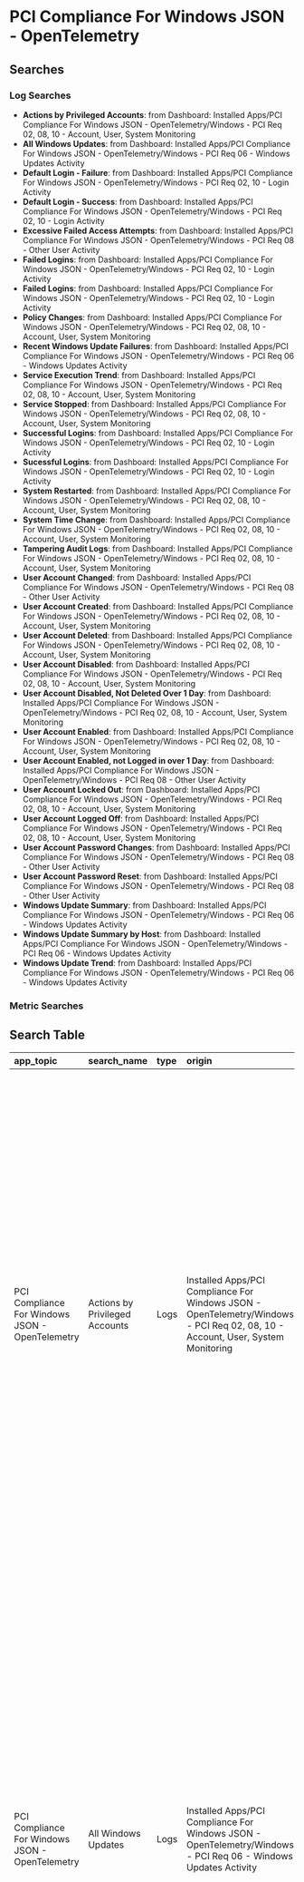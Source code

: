 # PCI Compliance For Windows JSON - OpenTelemetry

## Searches

### Log Searches

- **Actions by Privileged Accounts**: from Dashboard: Installed Apps/PCI Compliance For Windows JSON - OpenTelemetry/Windows - PCI Req 02, 08, 10 - Account, User, System Monitoring 
- **All Windows Updates**: from Dashboard: Installed Apps/PCI Compliance For Windows JSON - OpenTelemetry/Windows - PCI Req 06 - Windows Updates Activity 
- **Default Login - Failure**: from Dashboard: Installed Apps/PCI Compliance For Windows JSON - OpenTelemetry/Windows - PCI Req 02, 10 - Login Activity 
- **Default Login - Success**: from Dashboard: Installed Apps/PCI Compliance For Windows JSON - OpenTelemetry/Windows - PCI Req 02, 10 - Login Activity 
- **Excessive Failed Access Attempts**: from Dashboard: Installed Apps/PCI Compliance For Windows JSON - OpenTelemetry/Windows - PCI Req 08 - Other User Activity 
- **Failed Logins**: from Dashboard: Installed Apps/PCI Compliance For Windows JSON - OpenTelemetry/Windows - PCI Req 02, 10 - Login Activity 
- **Failed Logins**: from Dashboard: Installed Apps/PCI Compliance For Windows JSON - OpenTelemetry/Windows - PCI Req 02, 10 - Login Activity 
- **Policy Changes**: from Dashboard: Installed Apps/PCI Compliance For Windows JSON - OpenTelemetry/Windows - PCI Req 02, 08, 10 - Account, User, System Monitoring 
- **Recent Windows Update Failures**: from Dashboard: Installed Apps/PCI Compliance For Windows JSON - OpenTelemetry/Windows - PCI Req 06 - Windows Updates Activity 
- **Service Execution Trend**: from Dashboard: Installed Apps/PCI Compliance For Windows JSON - OpenTelemetry/Windows - PCI Req 02, 08, 10 - Account, User, System Monitoring 
- **Service Stopped**: from Dashboard: Installed Apps/PCI Compliance For Windows JSON - OpenTelemetry/Windows - PCI Req 02, 08, 10 - Account, User, System Monitoring 
- **Successful Logins**: from Dashboard: Installed Apps/PCI Compliance For Windows JSON - OpenTelemetry/Windows - PCI Req 02, 10 - Login Activity 
- **Sucessful Logins**: from Dashboard: Installed Apps/PCI Compliance For Windows JSON - OpenTelemetry/Windows - PCI Req 02, 10 - Login Activity 
- **System Restarted**: from Dashboard: Installed Apps/PCI Compliance For Windows JSON - OpenTelemetry/Windows - PCI Req 02, 08, 10 - Account, User, System Monitoring 
- **System Time Change**: from Dashboard: Installed Apps/PCI Compliance For Windows JSON - OpenTelemetry/Windows - PCI Req 02, 08, 10 - Account, User, System Monitoring 
- **Tampering Audit Logs**: from Dashboard: Installed Apps/PCI Compliance For Windows JSON - OpenTelemetry/Windows - PCI Req 02, 08, 10 - Account, User, System Monitoring 
- **User Account Changed**: from Dashboard: Installed Apps/PCI Compliance For Windows JSON - OpenTelemetry/Windows - PCI Req 08 - Other User Activity 
- **User Account Created**: from Dashboard: Installed Apps/PCI Compliance For Windows JSON - OpenTelemetry/Windows - PCI Req 02, 08, 10 - Account, User, System Monitoring 
- **User Account Deleted**: from Dashboard: Installed Apps/PCI Compliance For Windows JSON - OpenTelemetry/Windows - PCI Req 02, 08, 10 - Account, User, System Monitoring 
- **User Account Disabled**: from Dashboard: Installed Apps/PCI Compliance For Windows JSON - OpenTelemetry/Windows - PCI Req 02, 08, 10 - Account, User, System Monitoring 
- **User Account Disabled, Not Deleted Over 1 Day**: from Dashboard: Installed Apps/PCI Compliance For Windows JSON - OpenTelemetry/Windows - PCI Req 02, 08, 10 - Account, User, System Monitoring 
- **User Account Enabled**: from Dashboard: Installed Apps/PCI Compliance For Windows JSON - OpenTelemetry/Windows - PCI Req 02, 08, 10 - Account, User, System Monitoring 
- **User Account Enabled, not Logged in over 1 Day**: from Dashboard: Installed Apps/PCI Compliance For Windows JSON - OpenTelemetry/Windows - PCI Req 08 - Other User Activity 
- **User Account Locked Out**: from Dashboard: Installed Apps/PCI Compliance For Windows JSON - OpenTelemetry/Windows - PCI Req 02, 08, 10 - Account, User, System Monitoring 
- **User Account Logged Off**: from Dashboard: Installed Apps/PCI Compliance For Windows JSON - OpenTelemetry/Windows - PCI Req 02, 08, 10 - Account, User, System Monitoring 
- **User Account Password Changes**: from Dashboard: Installed Apps/PCI Compliance For Windows JSON - OpenTelemetry/Windows - PCI Req 08 - Other User Activity 
- **User Account Password Reset**: from Dashboard: Installed Apps/PCI Compliance For Windows JSON - OpenTelemetry/Windows - PCI Req 08 - Other User Activity 
- **Windows Update Summary**: from Dashboard: Installed Apps/PCI Compliance For Windows JSON - OpenTelemetry/Windows - PCI Req 06 - Windows Updates Activity 
- **Windows Update Summary by Host**: from Dashboard: Installed Apps/PCI Compliance For Windows JSON - OpenTelemetry/Windows - PCI Req 06 - Windows Updates Activity 
- **Windows Update Trend**: from Dashboard: Installed Apps/PCI Compliance For Windows JSON - OpenTelemetry/Windows - PCI Req 06 - Windows Updates Activity

### Metric Searches


## Search Table

|app\_topic|search\_name|type|origin|search|
|:--|:--|:--|:--|:--|
|PCI Compliance For Windows JSON - OpenTelemetry|Actions by Privileged Accounts|Logs|Installed Apps/PCI Compliance For Windows JSON - OpenTelemetry/Windows - PCI Req 02, 08, 10 - Account, User, System Monitoring|sumo.datasource=windows deployment.environment={{deployment.environment}} host.group={{host.group}} "\\"channel\\":\\"Security\\""<br />\| json "event\_id.id", "computer", "message", "event\_data" as event\_id, host, msg\_summary, event\_data nodrop<br />\| parse field=event\_data "\\"SubjectUserName\\":\\"\*\\"" as src\_user nodrop<br />\| parse field=event\_data "\\"SubjectDomainName\\":\\"\*\\"" as src\_domain nodrop<br />\| parse field=event\_data "\\"TargetUserName\\":\\"\*\\"" as dest\_user nodrop<br />\| parse field=event\_data "\\"TargetDomainName\\":\\"\*\\"" as dest\_domain nodrop<br />\| if(isBlank(src\_user), "Unknown", src\_user) as src\_user<br />\| if(isBlank(src\_domain), "Unknown", src\_domain) as src\_domain<br />\| if(isBlank(dest\_user), "Unknown", dest\_user) as dest\_user<br />\| if(isBlank(dest\_domain), "Unknown", dest\_domain) as dest\_domain<br />\| where (touppercase(src\_user) in ("ROOT", "ADMIN", "ADMINISTRATOR")) or (touppercase(dest\_user) in ("ROOT", "ADMIN", "ADMINISTRATOR"))<br />\| where event\_id matches "{{event\_id}}" and host matches "{{host.name}}" and \_collector matches "{{collector}}" and \_sourceHost matches "{{sourcehost}}" and src\_user matches "{{src\_user}}" and src\_domain matches "{{src\_domain}}" and dest\_user matches "{{dest\_user}}" and dest\_domain matches "{{dest\_domain}}"<br />\| src\_user as %"Source User" \| dest\_user as %"Target User" \| host as %"Target Host" <br />\| fields event\_id, msg\_summary, src\_host, %"Source User", %"Target Host", %"Target User"<br />\| count as event\_count by event\_id, %"Source User", %"Target Host", %"Target User" <br />\| sort by event\_count, event\_id asc|
|PCI Compliance For Windows JSON - OpenTelemetry|All Windows Updates|Logs|Installed Apps/PCI Compliance For Windows JSON - OpenTelemetry/Windows - PCI Req 06 - Windows Updates Activity|sumo.datasource=windows deployment.environment={{deployment.environment}} host.group={{host.group}} "\\"channel\\":\\"System\\"" (19 or 20)<br />\| json "event\_id.id", "computer", "message", "event\_data" as event\_id, host, msg\_summary, event\_data nodrop<br />\| parse field=event\_data "\\"SubjectUserName\\":\\"\*\\"" as src\_user nodrop<br />\| parse field=event\_data "\\"SubjectDomainName\\":\\"\*\\"" as src\_domain nodrop<br />\| parse field=event\_data "\\"TargetUserName\\":\\"\*\\"" as dest\_user nodrop<br />\| parse field=event\_data "\\"TargetDomainName\\":\\"\*\\"" as dest\_domain nodrop<br />\| parse field=msg\_summary "Installation Successful: Windows successfully installed the following update: \*" as Update nodrop<br />\| parse field=msg\_summary "Installation Failure: Windows failed to install the following update with error \*: \*" as error\_code, Update nodrop<br />\| if(isBlank(src\_user), "Unknown", src\_user) as src\_user<br />\| if(isBlank(src\_domain), "Unknown", src\_domain) as src\_domain<br />\| if(isBlank(dest\_user), "Unknown", dest\_user) as dest\_user<br />\| if(isBlank(dest\_domain), "Unknown", dest\_domain) as dest\_domain<br />\| where event\_id in ("19", "20") and host matches "{{host.name}}" and \_collector matches "{{collector}}" and \_sourceHost matches "{{sourcehost}}" and src\_user matches "{{src\_user}}" and src\_domain matches "{{src\_domain}}" and dest\_user matches "{{dest\_user}}" and dest\_domain matches "{{dest\_domain}}"<br />\| if(msg\_summary matches "Installation Failure\*", "Update/Failure", if (msg\_summary matches "Installation Successful\*", "Update/Success", "Update/Attempt")) as %"Installation Status"<br />\| fields -\_raw <br />\| host as %"Destination Host"<br />\| parse field=Update "(\*)" as kbnum nodrop <br />\| timeslice 1s<br />\| count by \_timeslice, %"Destination Host", update, %"Installation Status", error\_code, src\_user, src\_domain, event\_id, kbnum|
|PCI Compliance For Windows JSON - OpenTelemetry|Default Login - Failure|Logs|Installed Apps/PCI Compliance For Windows JSON - OpenTelemetry/Windows - PCI Req 02, 10 - Login Activity|sumo.datasource=windows deployment.environment={{deployment.environment}} host.group={{host.group}} "\\"channel\\":\\"Security\\"" (4771 or 4776 or 4768 or 4769 or 4625) "Audit Failure"<br />\| json "event\_id.id", "computer", "message", "event\_data", "channel", "keywords" as event\_id, host, msg\_summary,event\_data, channel, Keywords nodrop<br />\| parse field=event\_data "\\"SubjectUserName\\":\\"\*\\"" as src\_user nodrop<br />\| parse field=event\_data "\\"SubjectDomainName\\":\\"\*\\"" as src\_domain nodrop<br />\| parse field=event\_data "\\"TargetUserName\\":\\"\*\\"" as dest\_user nodrop<br />\| parse field=event\_data "\\"TargetDomainName\\":\\"\*\\"" as dest\_domain nodrop<br />\| parse field=event\_data "\\"IpAddress\\":\\"\*\\"" as src\_ip<br />\| parse field=event\_data "\\"IpPort\\":\\"\*\\"" as src\_port<br />\| parse field=event\_data "\\"LogonType\\":\\"\*\\"" as logon\_type<br />\| parse field=event\_data "\\"WorkstationName\\":\\"\*\\"" as src\_host<br />\| parse field=event\_data "\\"Status\\":\\"\*\\"" as status<br />\| parse field=event\_data "\\"SubStatus\\":\\"\*\\"" as sub\_status<br />\| status as result\_code<br />\| sub\_status as failure\_code<br />\| json "details.Failure Information.Failure Reason" as failure\_reason<br />\| where (event\_id in ("4625", "4771") or (event\_id = "4768" and result\_code != "0x0") or (event\_id = "4769" and failure\_code != "0x0") or (event\_id = "4776" and status != "0x0")) and (((touppercase(src\_user) in ("ROOT", "ADMIN", "ADMINISTRATOR", "DBSNMP", "SYS", "SYSMAN", "SYSTEM", "CISCO15", "SADMIN", "CISCO", "NETSCREEN")) or (touppercase(dest\_user) in ("ROOT", "ADMIN", "ADMINISTRATOR", "DBSNMP", "SYS", "SYSMAN", "SYSTEM", "CISCO15", "SADMIN", "CISCO", "NETSCREEN"))))<br />\| if(isBlank(src\_user), "Unknown", src\_user) as src\_user<br />\| if(isBlank(src\_domain), "Unknown", src\_domain) as src\_domain<br />\| if(isBlank(dest\_user), "Unknown", dest\_user) as dest\_user<br />\| if(isBlank(dest\_domain), "Unknown", dest\_domain) as dest\_domain<br />\| where \_collector matches "{{collector}}" and \_sourceHost matches "{{sourcehost}}" and host matches "{{host.name}}" and src\_user matches "{{src\_user}}" and src\_domain matches "{{src\_domain}}" and dest\_user matches "{{dest\_user}}" and dest\_domain matches "{{dest\_domain}}"<br />\| timeslice 1s<br />\| count as event\_count by \_timeslice, host, dest\_user, dest\_domain, src\_host, src\_ip, src\_user, src\_domain, src\_port, logon\_type, msg\_summary, event\_id, result\_code, failure\_code, failure\_reason<br />\| sort by \_timeslice|
|PCI Compliance For Windows JSON - OpenTelemetry|Default Login - Success|Logs|Installed Apps/PCI Compliance For Windows JSON - OpenTelemetry/Windows - PCI Req 02, 10 - Login Activity|sumo.datasource=windows deployment.environment={{deployment.environment}} host.group={{host.group}}<br />"\\"channel\\":\\"Security\\"" 4624 <br />\| json "event\_id.id", "computer", "message", "keywords", "event\_data", "channel", "level" as event\_id, host, msg\_summary, Keywords, event\_data, channel, level nodrop<br />\| json "event\_id.id", "computer", "message", "event\_data", "channel", "keywords" as event\_id, host, msg\_summary,event\_data, channel, Keywords nodrop<br />\| parse field=event\_data "\\"SubjectUserName\\":\\"\*\\"" as src\_user nodrop<br />\| parse field=event\_data "\\"SubjectDomainName\\":\\"\*\\"" as src\_domain nodrop<br />\| parse field=event\_data "\\"TargetUserName\\":\\"\*\\"" as dest\_user nodrop<br />\| parse field=event\_data "\\"TargetDomainName\\":\\"\*\\"" as dest\_domain nodrop<br />\| parse field=event\_data "\\"IpAddress\\":\\"\*\\"" as src\_ip<br />\| parse field=event\_data "\\"IpPort\\":\\"\*\\"" as src\_port<br />\| parse field=event\_data "\\"LogonType\\":\\"\*\\"" as logon\_type<br />\| parse field=event\_data "\\"WorkstationName\\":\\"\*\\"" as src\_host<br />\| if(isBlank(src\_user), "Unknown", src\_user) as src\_user<br />\| if(isBlank(src\_domain), "Unknown", src\_domain) as src\_domain<br />\| if(isBlank(dest\_user), "Unknown", dest\_user) as dest\_user<br />\| if(isBlank(dest\_domain), "Unknown", dest\_domain) as dest\_domain<br />\| where event\_id = "4624" and ((touppercase(src\_user) in ("ROOT", "ADMIN", "ADMINISTRATOR", "DBSNMP", "SYS", "SYSMAN", "SYSTEM", "CISCO15", "SADMIN", "CISCO", "NETSCREEN")) or (touppercase(dest\_user) in ("ROOT", "ADMIN", "ADMINISTRATOR", "DBSNMP", "SYS", "SYSMAN", "SYSTEM", "CISCO15", "SADMIN", "CISCO", "NETSCREEN")))<br />\| where \_collector matches "{{collector}}" and \_sourceHost matches "{{sourcehost}}" and host matches "{{host.name}}" and src\_user matches "{{src\_user}}" and src\_domain matches "{{src\_domain}}" and dest\_user matches "{{dest\_user}}" and dest\_domain matches "{{dest\_domain}}" <br />\| fields host, dest\_user, dest\_domain, src\_host, src\_ip, src\_user, src\_domain, src\_port, logon\_type, event\_id, msg\_summary<br />\| fields -\_raw<br />\| timeslice 1s<br />\| count as event\_count by \_timeslice, host, dest\_user, dest\_domain, src\_host, src\_ip, src\_user, src\_domain, src\_port, logon\_type, msg\_summary, event\_id<br />\| sort by \_timeslice|
|PCI Compliance For Windows JSON - OpenTelemetry|Excessive Failed Access Attempts|Logs|Installed Apps/PCI Compliance For Windows JSON - OpenTelemetry/Windows - PCI Req 08 - Other User Activity|sumo.datasource=windows deployment.environment={{deployment.environment}} host.group={{host.group}} "\\"channel\\":\\"Security\\"" (4771 or 4776 or 4768 or 4769 or 4625) "Audit Failure"<br />\| json "event\_id.id", "computer", "message", "event\_data", "channel", "keywords" as event\_id, host, msg\_summary,event\_data, channel, Keywords nodrop<br />\| parse field=event\_data "\\"SubjectUserName\\":\\"\*\\"" as src\_user nodrop<br />\| parse field=event\_data "\\"SubjectDomainName\\":\\"\*\\"" as src\_domain nodrop<br />\| parse field=event\_data "\\"TargetUserName\\":\\"\*\\"" as dest\_user nodrop<br />\| parse field=event\_data "\\"TargetDomainName\\":\\"\*\\"" as dest\_domain nodrop<br />\| parse field=event\_data "\\"LogonType\\":\\"\*\\"" as logon\_type nodrop<br />\| parse field=event\_data "\\"IpAddress\\":\\"\*\\"" as src\_ip<br />\| parse field=event\_data "\\"IpPort\\":\\"\*\\"" as src\_port<br />\| parse field=event\_data "\\"WorkstationName\\":\\"\*\\"" as src\_host<br />\| parse field=event\_data "\\"Status\\":\\"\*\\"" as status<br />\| parse field=event\_data "\\"SubStatus\\":\\"\*\\"" as sub\_status<br />\| json "details.Failure Information.Failure Reason" as failure\_reason<br />\| status as result\_code<br />\| sub\_status as failure\_code<br />\| where (event\_id in ("4625", "4771") or (event\_id = "4768" and result\_code != "0x0") or (event\_id = "4769" and failure\_code != "0x0") or (event\_id = "4776" and result\_code != "0x0"))<br />\| if(isBlank(src\_user), "Unknown", src\_user) as src\_user<br />\| if(isBlank(src\_domain), "Unknown", src\_domain) as src\_domain<br />\| if(isBlank(dest\_user), "Unknown", dest\_user) as dest\_user<br />\| if(isBlank(dest\_domain), "Unknown", dest\_domain) as dest\_domain<br />\| where host matches "{{host.name}}" and \_collector matches "{{collector}}" and \_sourceHost matches "{{sourcehost}}" and src\_user matches "{{src\_user}}" and src\_domain matches "{{src\_domain}}" and dest\_user matches "{{dest\_user}}" and dest\_domain matches "{{dest\_domain}}" <br />\| timeslice 5m<br />\| count as attempts by \_timeslice, src\_host, src\_user, src\_domain, dest\_user, dest\_domain<br />\| format("Excessive (%d) login failures observed", attempts) as message<br />\| "{{excessive\_failed\_attempts}}" as threshold<br />\| where attempts \> threshold<br />\| sort by \_timeslice, attempts<br />\| fields -threshold, attempts|
|PCI Compliance For Windows JSON - OpenTelemetry|Failed Logins|Logs|Installed Apps/PCI Compliance For Windows JSON - OpenTelemetry/Windows - PCI Req 02, 10 - Login Activity|sumo.datasource=windows deployment.environment={{deployment.environment}} host.group={{host.group}} "\\"channel\\":\\"Security\\"" (4771 or 4776 or 4768 or 4769 or 4625) "Audit Failure"<br />\| json "event\_id.id", "computer", "message", "event\_data", "channel", "keywords" as event\_id, host, msg\_summary,event\_data, channel, Keywords nodrop<br />\| parse field=event\_data "\\"SubjectUserName\\":\\"\*\\"" as src\_user nodrop<br />\| parse field=event\_data "\\"SubjectDomainName\\":\\"\*\\"" as src\_domain nodrop<br />\| parse field=event\_data "\\"TargetUserName\\":\\"\*\\"" as dest\_user nodrop<br />\| parse field=event\_data "\\"TargetDomainName\\":\\"\*\\"" as dest\_domain nodrop<br />\| parse field=event\_data "\\"IpAddress\\":\\"\*\\"" as src\_ip<br />\| parse field=event\_data "\\"IpPort\\":\\"\*\\"" as src\_port<br />\| parse field=event\_data "\\"LogonType\\":\\"\*\\"" as logon\_type<br />\| parse field=event\_data "\\"WorkstationName\\":\\"\*\\"" as src\_host<br />\| parse field=event\_data "\\"Status\\":\\"\*\\"" as status<br />\| parse field=event\_data "\\"SubStatus\\":\\"\*\\"" as sub\_status<br />\| status as result\_code<br />\| sub\_status as failure\_code<br />\| json "details.Failure Information.Failure Reason" as failure\_reason<br />\| where (event\_id in ("4625", "4771") or (event\_id = "4768" and result\_code != "0x0") or (event\_id = "4769" and failure\_code != "0x0") or (event\_id = "4776" and result\_code != "0x0"))<br />\| if(isBlank(src\_user), "Unknown", src\_user) as src\_user<br />\| if(isBlank(src\_domain), "Unknown", src\_domain) as src\_domain<br />\| if(isBlank(dest\_user), "Unknown", dest\_user) as dest\_user<br />\| if(isBlank(dest\_domain), "Unknown", dest\_domain) as dest\_domain<br />\| where \_collector matches "{{collector}}" and \_sourceHost matches "{{sourcehost}}" and host matches "{{host.name}}" and src\_user matches "{{src\_user}}" and src\_domain matches "{{src\_domain}}" and dest\_user matches "{{dest\_user}}" and dest\_domain matches "{{dest\_domain}}" <br />\| fields host, dest\_user, dest\_domain, src\_host, src\_ip, src\_port, src\_user, src\_domain, logon\_type, result\_code, failure\_code, failure\_reason, event\_id, msg\_summary<br />\| timeslice 1s<br />\| count as event\_count by \_timeslice, host, dest\_user, dest\_domain, src\_host, src\_ip, src\_user, src\_domain, src\_port, logon\_type, msg\_summary, event\_id, result\_code, failure\_code, failure\_reason<br />\| sort by \_timeslice|
|PCI Compliance For Windows JSON - OpenTelemetry|Failed Logins|Logs|Installed Apps/PCI Compliance For Windows JSON - OpenTelemetry/Windows - PCI Req 02, 10 - Login Activity|sumo.datasource=windows deployment.environment={{deployment.environment}} host.group={{host.group}} "\\"channel\\":\\"Security\\"" (4771 or 4776 or 4768 or 4769 or 4625) "Audit Failure"<br />\| json "event\_id.id", "computer", "message", "event\_data", "channel", "keywords" as event\_id, host, msg\_summary,event\_data, channel, Keywords nodrop<br />\| parse field=event\_data "\\"SubjectUserName\\":\\"\*\\"" as src\_user nodrop<br />\| parse field=event\_data "\\"SubjectDomainName\\":\\"\*\\"" as src\_domain nodrop<br />\| parse field=event\_data "\\"TargetUserName\\":\\"\*\\"" as dest\_user nodrop<br />\| parse field=event\_data "\\"TargetDomainName\\":\\"\*\\"" as dest\_domain nodrop<br />\| parse field=event\_data "\\"IpAddress\\":\\"\*\\"" as src\_ip<br />\| parse field=event\_data "\\"IpPort\\":\\"\*\\"" as src\_port<br />\| parse field=event\_data "\\"LogonType\\":\\"\*\\"" as logon\_type<br />\| parse field=event\_data "\\"WorkstationName\\":\\"\*\\"" as src\_host<br />\| parse field=event\_data "\\"Status\\":\\"\*\\"" as status<br />\| parse field=event\_data "\\"SubStatus\\":\\"\*\\"" as sub\_status<br />\| status as result\_code<br />\| sub\_status as failure\_code<br />\| json "details.Failure Information.Failure Reason" as failure\_reason<br />\| where (event\_id in ("4625", "4771") or (event\_id = "4768" and result\_code != "0x0") or (event\_id = "4769" and failure\_code != "0x0") or (event\_id = "4776" and result\_code != "0x0"))<br />\| if(isNull(src\_user), "Unknown", src\_user) as src\_user<br />\| if(isNull(src\_domain), "Unknown", src\_domain) as src\_domain<br />\| if(isNull(dest\_user), "Unknown", dest\_user) as dest\_user<br />\| if(isNull(dest\_domain), "Unknown", dest\_domain) as dest\_domain<br />\| where \_collector matches "{{collector}}" and \_sourceHost matches "{{sourcehost}}" and host matches "{{host.name}}" and src\_user matches "{{src\_user}}" and src\_domain matches "{{src\_domain}}" and dest\_user matches "{{dest\_user}}" and dest\_domain matches "{{dest\_domain}}" <br />\| fields host, dest\_user, dest\_domain, src\_host, src\_ip, src\_port, src\_user, src\_domain, logon\_type, result\_code, failure\_code, failure\_reason, event\_id, msg\_summary<br />\| count as event\_count|
|PCI Compliance For Windows JSON - OpenTelemetry|Policy Changes|Logs|Installed Apps/PCI Compliance For Windows JSON - OpenTelemetry/Windows - PCI Req 02, 08, 10 - Account, User, System Monitoring|sumo.datasource=windows deployment.environment={{deployment.environment}} host.group={{host.group}} ("\\"channel\\":\\"System\\"" or "\\"channel\\":\\"Security\\"") ("Audit Policy Change" or "System audit policy was changed" or \*policy\*change\*)<br />\| json "event\_id.id", "computer", "message", "event\_data", "keywords" as event\_id, host, msg\_summary, event\_data, msg\_type nodrop<br />\| parse field=event\_data "\\"SubjectUserName\\":\\"\*\\"" as src\_user nodrop<br />\| parse field=event\_data "\\"SubjectDomainName\\":\\"\*\\"" as src\_domain nodrop<br />\| parse field=event\_data "\\"TargetUserName\\":\\"\*\\"" as dest\_user nodrop<br />\| parse field=event\_data "\\"TargetDomainName\\":\\"\*\\"" as dest\_domain nodrop<br />\| if(isBlank(src\_user), "Unknown", src\_user) as src\_user<br />\| if(isBlank(src\_domain), "Unknown", src\_domain) as src\_domain<br />\| if(isBlank(dest\_user), "Unknown", dest\_user) as dest\_user<br />\| if(isBlank(dest\_domain), "Unknown", dest\_domain) as dest\_domain<br />\| where host matches "{{host.name}}" and \_collector matches "{{collector}}" and \_sourceHost matches "{{sourcehost}}" and src\_user matches "{{src\_user}}" and src\_domain matches "{{src\_domain}}" and dest\_user matches "{{dest\_user}}" and dest\_domain matches "{{dest\_domain}}"<br />\| where event\_id matches "{{event\_id}}" and event\_id in ("4902", "4904", "4905", "4906", "4907", "4912", "4715", "4717", "4719" ) or msg\_summary="System audit policy was changed" or msg\_summary matches "\*policy\*change\*" or msg\_summary matches "\*Policy\*Change\*"<br />\| if (msg\_type matches "\*Success","Change/Configuration/Policy/Success", if (msg\_type matches "\*Fail\*", "Change/Configuration/Policy/Failure", "Change/Configuration/Policy/Attempt")) as classification<br />\| fields host, src\_user, src\_domain, classification, event\_id, msg\_summary, msg\_type<br />\| timeslice 1s<br />\| count as event\_count by \_timeslice, host, src\_user, src\_domain, classification, event\_id, msg\_summary, msg\_type<br />\| sort by \_timeslice|
|PCI Compliance For Windows JSON - OpenTelemetry|Recent Windows Update Failures|Logs|Installed Apps/PCI Compliance For Windows JSON - OpenTelemetry/Windows - PCI Req 06 - Windows Updates Activity|sumo.datasource=windows deployment.environment={{deployment.environment}} host.group={{host.group}} "\\"channel\\":\\"System\\"" (19 or 20)<br />\| json "event\_id.id", "computer", "message", "event\_data" as event\_id, host, msg\_summary, event\_data nodrop<br />\| parse field=event\_data "\\"SubjectUserName\\":\\"\*\\"" as src\_user nodrop<br />\| parse field=event\_data "\\"SubjectDomainName\\":\\"\*\\"" as src\_domain nodrop<br />\| parse field=event\_data "\\"TargetUserName\\":\\"\*\\"" as dest\_user nodrop<br />\| parse field=event\_data "\\"TargetDomainName\\":\\"\*\\"" as dest\_domain nodrop<br />\| parse field=msg\_summary "Installation Successful: Windows successfully installed the following update: \*" as Update nodrop<br />\| parse field=msg\_summary "Installation Failure: Windows failed to install the following update with error \*: \*" as error\_code, Update nodrop<br />\| if(isBlank(src\_user), "Unknown", src\_user) as src\_user<br />\| if(isBlank(src\_domain), "Unknown", src\_domain) as src\_domain<br />\| if(isBlank(dest\_user), "Unknown", dest\_user) as dest\_user<br />\| if(isBlank(dest\_domain), "Unknown", dest\_domain) as dest\_domain<br />\| where event\_id in ("19", "20") and host matches "{{host.name}}" and \_collector matches "{{collector}}" and \_sourceHost matches "{{sourcehost}}" and src\_user matches "{{src\_user}}" and src\_domain matches "{{src\_domain}}" and dest\_user matches "{{dest\_user}}" and dest\_domain matches "{{dest\_domain}}"<br />\| if(msg\_summary matches "Installation Failure\*", "Update/Failure", if (msg\_summary matches "Installation Successful\*", "Update/Success", "Update/Attempt")) as %"Installation Status"<br />\| fields -\_raw<br />\| host as %"Destination Host"<br />\| timeslice 1s<br />\| withtime %"Installation Status" <br />\| most\_recent(%"Installation Status\_withtime") as %"LastStatus" by %"Destination Host", update, \_timeslice<br />\| parse field=Update "(\*)" as kbnum nodrop<br />\| where %"LastStatus"="Update/Failure"|
|PCI Compliance For Windows JSON - OpenTelemetry|Service Execution Trend|Logs|Installed Apps/PCI Compliance For Windows JSON - OpenTelemetry/Windows - PCI Req 02, 08, 10 - Account, User, System Monitoring|sumo.datasource=windows deployment.environment={{deployment.environment}} host.group={{host.group}} "\\"channel\\":\\"System\\"" 7036<br />\| json "event\_id.id", "computer", "message", "event\_data" as event\_id, host, msg\_summary,event\_data nodrop<br />\| parse field=event\_data "\\"SubjectUserName\\":\\"\*\\"" as src\_user nodrop<br />\| parse field=event\_data "\\"SubjectDomainName\\":\\"\*\\"" as src\_domain nodrop<br />\| parse regex field=msg\_summary "The (?\<service\>\\w.+?) service entered the (?\<state\>\\w+) state" nodrop<br />\| if(isNull(src\_user), "Unknown", src\_user) as src\_user<br />\| if(isNull(src\_domain), "Unknown", src\_domain) as src\_domain<br />\| where event\_id = "7036" and host matches "{{host.name}}" and \_collector matches "{{collector}}" and \_sourceHost matches "{{sourcehost}}" and src\_user matches "{{src\_user}}" and src\_domain matches "{{src\_domain}}" <br />\| fields event\_id, host, msg\_summary, service, state<br />\| timeslice 1h <br />\| count by \_timeslice, service<br />\| transpose row \_timeslice column service|
|PCI Compliance For Windows JSON - OpenTelemetry|Service Stopped|Logs|Installed Apps/PCI Compliance For Windows JSON - OpenTelemetry/Windows - PCI Req 02, 08, 10 - Account, User, System Monitoring|sumo.datasource=windows deployment.environment={{deployment.environment}} host.group={{host.group}} "\\"channel\\":\\"System\\"" 7036 "stopped state"<br />\| json "event\_id.id", "computer", "message", "event\_data" as event\_id, host, msg\_summary, event\_data nodrop<br />\| parse field=event\_data "\\"SubjectUserName\\":\\"\*\\"" as src\_user nodrop<br />\| parse field=event\_data "\\"SubjectDomainName\\":\\"\*\\"" as src\_domain nodrop<br />\| parse regex field=msg\_summary "The (?\<service\>\\w.+?) service entered the (?\<state\>\\w+) state" nodrop<br />\| if(isNull(src\_user), "Unknown", src\_user) as src\_user<br />\| if(isNull(src\_domain), "Unknown", src\_domain) as src\_domain<br />\| where event\_id = "7036" and host matches "{{host.name}}" and \_collector matches "{{collector}}" and \_sourceHost matches "{{sourcehost}}" and src\_user matches "{{src\_user}}" and src\_domain matches "{{src\_domain}}"<br />\| count as event\_count, first(\_messagetime) as latest, last(\_messagetime) as earliest by service, host, state \| latest as \_timeslice<br />\| fields \_timeslice, host, service, state, latest, earliest, event\_count<br />\| where state = "stopped"<br />\| formatDate(fromMillis(latest),"yyyy/MM/dd HH:mm:ss Z") as %"Latest Time" <br />\| formatDate(fromMillis(earliest),"yyyy/MM/dd HH:mm:ss Z") as %"Earliest Time" <br />\| fields -latest, earliest<br />\| sort by \_timeslice|
|PCI Compliance For Windows JSON - OpenTelemetry|Successful Logins|Logs|Installed Apps/PCI Compliance For Windows JSON - OpenTelemetry/Windows - PCI Req 02, 10 - Login Activity|sumo.datasource=windows deployment.environment={{deployment.environment}} host.group={{host.group}} "\\"channel\\":\\"Security\\"" 4624 <br />\| json "event\_id.id", "computer", "message", "keywords", "event\_data", "channel", "level" as event\_id, host, msg\_summary, Keywords, event\_data, channel, level nodrop<br />\| parse field=event\_data "\\"SubjectUserName\\":\\"\*\\"" as src\_user nodrop<br />\| parse field=event\_data "\\"SubjectDomainName\\":\\"\*\\"" as src\_domain nodrop<br />\| parse field=event\_data "\\"TargetUserName\\":\\"\*\\"" as dest\_user nodrop<br />\| parse field=event\_data "\\"TargetDomainName\\":\\"\*\\"" as dest\_domain nodrop<br />\| parse field=event\_data "\\"IpAddress\\":\\"\*\\"" as src\_ip<br />\| parse field=event\_data "\\"IpPort\\":\\"\*\\"" as src\_port<br />\| parse field=event\_data "\\"WorkstationName\\":\\"\*\\"" as src\_host<br />\| parse field=event\_data "\\"LogonType\\":\\"\*\\"" as logon\_type<br />\| if(isBlank(src\_user), "Unknown", src\_user) as src\_user<br />\| if(isBlank(src\_domain), "Unknown", src\_domain) as src\_domain<br />\| if(isBlank(dest\_user), "Unknown", dest\_user) as dest\_user<br />\| if(isBlank(dest\_domain), "Unknown", dest\_domain) as dest\_domain<br />\| where event\_id = "4624" and \_collector matches "{{collector}}" and \_sourceHost matches "{{sourcehost}}" and host matches "{{host.name}}" and src\_user matches "{{src\_user}}" and src\_domain matches "{{src\_domain}}" and dest\_user matches "{{dest\_user}}" and dest\_domain matches "{{dest\_domain}}" <br />\| fields host, dest\_user, dest\_domain, src\_host, src\_ip, src\_user, src\_domain, src\_port, logon\_type, event\_id, msg\_summary<br />\| fields -\_raw<br />\| timeslice 1s<br />\| count as event\_count by \_timeslice, host, dest\_user, dest\_domain, src\_host, src\_ip, src\_user, src\_domain, src\_port, logon\_type, msg\_summary, event\_id<br />\| sort by \_timeslice|
|PCI Compliance For Windows JSON - OpenTelemetry|Sucessful Logins|Logs|Installed Apps/PCI Compliance For Windows JSON - OpenTelemetry/Windows - PCI Req 02, 10 - Login Activity|sumo.datasource=windows deployment.environment={{deployment.environment}} host.group={{host.group}} "\\"channel\\":\\"Security\\"" 4624 <br />\| json "event\_id.id", "computer", "message", "keywords", "event\_data", "channel", "level" as event\_id, host, msg\_summary, Keywords, event\_data, channel, level nodrop<br />\| parse field=event\_data "\\"SubjectUserName\\":\\"\*\\"" as src\_user nodrop<br />\| parse field=event\_data "\\"SubjectDomainName\\":\\"\*\\"" as src\_domain nodrop<br />\| parse field=event\_data "\\"TargetUserName\\":\\"\*\\"" as dest\_user nodrop<br />\| parse field=event\_data "\\"TargetDomainName\\":\\"\*\\"" as dest\_domain nodrop<br />\| parse field=event\_data "\\"IpAddress\\":\\"\*\\"" as src\_ip<br />\| parse field=event\_data "\\"IpPort\\":\\"\*\\"" as src\_port<br />\| if(isNull(src\_user), "Unknown", src\_user) as src\_user<br />\| if(isNull(src\_domain), "Unknown", src\_domain) as src\_domain<br />\| if(isNull(dest\_user), "Unknown", dest\_user) as dest\_user<br />\| if(isNull(dest\_domain), "Unknown", dest\_domain) as dest\_domain<br />\| where event\_id = "4624" and \_collector matches "{{collector}}" and \_sourceHost matches "{{sourcehost}}" and host matches "{{host.name}}" and src\_user matches "{{src\_user}}" and src\_domain matches "{{src\_domain}}" and dest\_user matches "{{dest\_user}}" and dest\_domain matches "{{dest\_domain}}" <br />\| fields host, dest\_user, dest\_domain, src\_host, src\_ip, src\_user, src\_domain, src\_port, logon\_type, event\_id, msg\_summary<br />\| count as event\_count|
|PCI Compliance For Windows JSON - OpenTelemetry|System Restarted|Logs|Installed Apps/PCI Compliance For Windows JSON - OpenTelemetry/Windows - PCI Req 02, 08, 10 - Account, User, System Monitoring|sumo.datasource=windows deployment.environment={{deployment.environment}} host.group={{host.group}} "\\"channel\\":\\"Security\\"" 4608<br />\| json "event\_id.id", "computer", "message" as event\_id, host, msg\_summary nodrop<br />\| where event\_id = "4608" and host matches "{{host.name}}" and \_collector matches "{{collector}}" and \_sourceHost matches "{{sourcehost}}"<br />\| fields host, msg\_summary, event\_id<br />\| timeslice 15m<br />\| count as event\_count by \_timeslice, host, msg\_summary, event\_id<br />\| sort by \_timeslice|
|PCI Compliance For Windows JSON - OpenTelemetry|System Time Change|Logs|Installed Apps/PCI Compliance For Windows JSON - OpenTelemetry/Windows - PCI Req 02, 08, 10 - Account, User, System Monitoring|sumo.datasource=windows deployment.environment={{deployment.environment}} host.group={{host.group}} (("\\"channel\\":\\"System\\"" or "\\"channel\\":\\"Security\\"") (35 or 37 or 4616))<br />\| json "event\_id.id", "computer", "message", "event\_data" as event\_id, host, msg\_summary, event\_data nodrop<br />\| parse field=event\_data "\\"SubjectUserName\\":\\"\*\\"" as src\_user nodrop<br />\| parse field=event\_data "\\"SubjectDomainName\\":\\"\*\\"" as src\_domain nodrop<br />\| if(isBlank(src\_user), "Unknown", src\_user) as src\_user<br />\| if(isBlank(src\_domain), "Unknown", src\_domain) as src\_domain<br />\| where event\_id matches "{{event\_id}}" and event\_id in ("4616", "35", "37") and host matches "{{host.name}}" and \_collector matches "{{collector}}" and \_sourceHost matches "{{sourcehost}}" and src\_user matches "{{src\_user}}" and src\_domain matches "{{src\_domain}}"<br />\| if (msg\_summary="The system time was changed" and src\_user \<\> "LOCAL SERVICE" and src\_domain \<\> "NT AUTHORITY", "Critical", "Low") as severity<br />\| fields host, src\_user, src\_domain, severity, event\_id, msg\_summary<br />\| fields -\_raw<br />\| timeslice 1s<br />\| count as event\_count by \_timeslice, host, src\_user, src\_domain, severity, event\_id, msg\_summary<br />\| sort by severity asc, \_timeslice|
|PCI Compliance For Windows JSON - OpenTelemetry|Tampering Audit Logs|Logs|Installed Apps/PCI Compliance For Windows JSON - OpenTelemetry/Windows - PCI Req 02, 08, 10 - Account, User, System Monitoring|sumo.datasource=windows deployment.environment={{deployment.environment}} host.group={{host.group}} ("\\"channel\\":\\"System\\"" or "\\"channel\\":\\"Security\\"") (1102 or 517 or 104)<br />\| json "event\_id.id", "computer", "message" as event\_id, host, msg\_summary nodrop<br />\| json "details.Subject.Logon ID", "details.Subject.Domain Name" as src\_user, src\_domain nodrop<br />\| if(isBlank(src\_user), "Unknown", src\_user) as src\_user<br />\| if(isBlank(src\_domain), "Unknown", src\_domain) as src\_domain<br />\| where event\_id in ("1102", "517", "104") and host matches "{{host.name}}" and \_collector matches "{{collector}}" and \_sourceHost matches "{{sourcehost}}" and src\_user matches "{{src\_user}}" and src\_domain matches "{{src\_domain}}"<br />\| fields host, src\_user, src\_domain, event\_id, msg\_summary<br />\| fields -\_raw<br />\| timeslice 1s<br />\| count as event\_count by \_timeslice, host, src\_user, src\_domain, event\_id, msg\_summary<br />\| sort by \_timeslice|
|PCI Compliance For Windows JSON - OpenTelemetry|User Account Changed|Logs|Installed Apps/PCI Compliance For Windows JSON - OpenTelemetry/Windows - PCI Req 08 - Other User Activity|sumo.datasource=windows deployment.environment={{deployment.environment}} host.group={{host.group}} "\\"channel\\":\\"Security\\"" 4738<br />\| json "event\_id.id", "computer", "message", "event\_data" as event\_id, host, msg\_summary,event\_data nodrop<br />\| parse field=event\_data "\\"SubjectUserName\\":\\"\*\\"" as src\_user nodrop<br />\| parse field=event\_data "\\"SubjectDomainName\\":\\"\*\\"" as src\_domain nodrop<br />\| parse field=event\_data "\\"TargetUserName\\":\\"\*\\"" as dest\_user nodrop<br />\| parse field=event\_data "\\"TargetDomainName\\":\\"\*\\"" as dest\_domain nodrop<br />\| if(isBlank(src\_user), "Unknown", src\_user) as src\_user<br />\| if(isBlank(src\_domain), "Unknown", src\_domain) as src\_domain<br />\| if(isBlank(dest\_user), "Unknown", dest\_user) as dest\_user<br />\| if(isBlank(dest\_domain), "Unknown", dest\_domain) as dest\_domain<br />\| where event\_id = "4738" and host matches "{{host.name}}" and \_collector matches "{{collector}}" and \_sourceHost matches "{{sourcehost}}" and src\_user matches "{{src\_user}}" and src\_domain matches "{{src\_domain}}" and dest\_user matches "{{dest\_user}}" and dest\_domain matches "{{dest\_domain}}"<br />\| timeslice 1s<br />\| count as event\_count by \_timeslice, host, src\_user, src\_domain, dest\_user, dest\_domain, msg\_summary, event\_id<br />\| sort by \_timeslice|
|PCI Compliance For Windows JSON - OpenTelemetry|User Account Created|Logs|Installed Apps/PCI Compliance For Windows JSON - OpenTelemetry/Windows - PCI Req 02, 08, 10 - Account, User, System Monitoring|sumo.datasource=windows deployment.environment={{deployment.environment}} host.group={{host.group}} "\\"channel\\":\\"Security\\"" 4720<br />\| json "event\_id.id", "computer", "message", "event\_data" as event\_id, host, msg\_summary, event\_data nodrop<br />\| parse field=event\_data "\\"SubjectUserName\\":\\"\*\\"" as src\_user nodrop<br />\| parse field=event\_data "\\"SubjectDomainName\\":\\"\*\\"" as src\_domain nodrop<br />\| parse field=event\_data "\\"TargetUserName\\":\\"\*\\"" as dest\_user nodrop<br />\| parse field=event\_data "\\"TargetDomainName\\":\\"\*\\"" as dest\_domain nodrop<br />\| if(isBlank(src\_user), "Unknown", src\_user) as src\_user<br />\| if(isBlank(src\_domain), "Unknown", src\_domain) as src\_domain<br />\| if(isBlank(dest\_user), "Unknown", dest\_user) as dest\_user<br />\| if(isBlank(dest\_domain), "Unknown", dest\_domain) as dest\_domain<br />\| where event\_id = "4720" and host matches "{{host.name}}" and \_collector matches "{{collector}}" and \_sourceHost matches "{{sourcehost}}" and src\_user matches "{{src\_user}}" and src\_domain matches "{{src\_domain}}" and dest\_user matches "{{dest\_user}}" and dest\_domain matches "{{dest\_domain}}"<br />\| fields host, dest\_user, dest\_domain, src\_user, src\_domain, event\_id, msg\_summary<br />\| timeslice 1s<br />\| count as event\_count by \_timeslice, host, dest\_user, dest\_domain, src\_user, src\_domain, event\_id, msg\_summary<br />\| sort by \_timeslice|
|PCI Compliance For Windows JSON - OpenTelemetry|User Account Deleted|Logs|Installed Apps/PCI Compliance For Windows JSON - OpenTelemetry/Windows - PCI Req 02, 08, 10 - Account, User, System Monitoring|sumo.datasource=windows deployment.environment={{deployment.environment}} host.group={{host.group}} "\\"channel\\":\\"Security\\"" 4726<br />\| json "event\_id.id", "computer", "message", "event\_data" as event\_id, host, msg\_summary, event\_data nodrop<br />\| parse field=event\_data "\\"SubjectUserName\\":\\"\*\\"" as src\_user nodrop<br />\| parse field=event\_data "\\"SubjectDomainName\\":\\"\*\\"" as src\_domain nodrop<br />\| parse field=event\_data "\\"TargetUserName\\":\\"\*\\"" as dest\_user nodrop<br />\| parse field=event\_data "\\"TargetDomainName\\":\\"\*\\"" as dest\_domain nodrop<br />\| if(isBlank(src\_user), "Unknown", src\_user) as src\_user<br />\| if(isBlank(src\_domain), "Unknown", src\_domain) as src\_domain<br />\| if(isBlank(dest\_user), "Unknown", dest\_user) as dest\_user<br />\| if(isBlank(dest\_domain), "Unknown", dest\_domain) as dest\_domain<br />\| where event\_id = "4726" and host matches "{{host.name}}" and \_collector matches "{{collector}}" and \_sourceHost matches "{{sourcehost}}" and src\_user matches "{{src\_user}}" and src\_domain matches "{{src\_domain}}" and dest\_user matches "{{dest\_user}}" and dest\_domain matches "{{dest\_domain}}"<br />\| fields host, dest\_user, dest\_domain, src\_user, src\_domain, event\_id, msg\_summary<br />\| timeslice 1s<br />\| count as event\_count by \_timeslice, host, dest\_user, dest\_domain, src\_user, src\_domain, event\_id, msg\_summary<br />\| sort by \_timeslice|
|PCI Compliance For Windows JSON - OpenTelemetry|User Account Disabled|Logs|Installed Apps/PCI Compliance For Windows JSON - OpenTelemetry/Windows - PCI Req 02, 08, 10 - Account, User, System Monitoring|sumo.datasource=windows deployment.environment={{deployment.environment}} host.group={{host.group}} "\\"channel\\":\\"Security\\"" 4725<br />\| json "event\_id.id", "computer", "message", "event\_data" as event\_id, host, msg\_summary, event\_data nodrop<br />\| parse field=event\_data "\\"SubjectUserName\\":\\"\*\\"" as src\_user nodrop<br />\| parse field=event\_data "\\"SubjectDomainName\\":\\"\*\\"" as src\_domain nodrop<br />\| parse field=event\_data "\\"TargetUserName\\":\\"\*\\"" as dest\_user nodrop<br />\| parse field=event\_data "\\"TargetDomainName\\":\\"\*\\"" as dest\_domain nodrop<br />\| if(isBlank(src\_user), "Unknown", src\_user) as src\_user<br />\| if(isBlank(src\_domain), "Unknown", src\_domain) as src\_domain<br />\| if(isBlank(dest\_user), "Unknown", dest\_user) as dest\_user<br />\| if(isBlank(dest\_domain), "Unknown", dest\_domain) as dest\_domain<br />\| where event\_id = "4725" and host matches "{{host.name}}" and \_collector matches "{{collector}}" and \_sourceHost matches "{{sourcehost}}" and src\_user matches "{{src\_user}}" and src\_domain matches "{{src\_domain}}" and dest\_user matches "{{dest\_user}}" and dest\_domain matches "{{dest\_domain}}"<br />\| fields host, dest\_user, dest\_domain, src\_user, src\_domain, event\_id, msg\_summary<br />\| fields -\_raw<br />\| timeslice 1s<br />\| count as event\_count by \_timeslice, host, dest\_user, dest\_domain, src\_user, src\_domain, event\_id, msg\_summary<br />\| sort by \_timeslice|
|PCI Compliance For Windows JSON - OpenTelemetry|User Account Disabled, Not Deleted Over 1 Day|Logs|Installed Apps/PCI Compliance For Windows JSON - OpenTelemetry/Windows - PCI Req 02, 08, 10 - Account, User, System Monitoring|sumo.datasource=windows deployment.environment={{deployment.environment}} host.group={{host.group}} "\\"channel\\":\\"Security\\"" (4726 or 4725)<br />\| json "event\_id.id", "computer", "message", "event\_data" as event\_id, host, msg\_summary, event\_data nodrop<br />\| parse field=event\_data "\\"SubjectUserName\\":\\"\*\\"" as src\_user nodrop<br />\| parse field=event\_data "\\"SubjectDomainName\\":\\"\*\\"" as src\_domain nodrop<br />\| parse field=event\_data "\\"TargetUserName\\":\\"\*\\"" as dest\_user nodrop<br />\| parse field=event\_data "\\"TargetDomainName\\":\\"\*\\"" as dest\_domain nodrop<br />\| if(isBlank(src\_user), "Unknown", src\_user) as src\_user<br />\| if(isBlank(src\_domain), "Unknown", src\_domain) as src\_domain<br />\| if(isBlank(dest\_user), "Unknown", dest\_user) as dest\_user<br />\| if(isBlank(dest\_domain), "Unknown", dest\_domain) as dest\_domain<br />\| where event\_id in ("4725", "4726") and host matches "{{host.name}}" and \_collector matches "{{collector}}" and \_sourceHost matches "{{sourcehost}}" and src\_user matches "{{src\_user}}" and src\_domain matches "{{src\_domain}}" and dest\_user matches "{{dest\_user}}" and dest\_domain matches "{{dest\_domain}}"  <br />\| withtime msg\_summary \| withtime \_messagetime<br />\| most\_recent(msg\_summary\_withtime) as action, most\_recent(\_messagetime\_withtime) as m\_time by host, dest\_user<br />\| formatDate(fromMillis(m\_time), "MM-dd-yyyy HH:mm:ss:SSS z") as event\_time<br />\| 1000\*60\*60\*24 as Oneday<br />\| 1 as threshold <br />\| num(threshold) as threshold<br />\| ((toMillis(now())-m\_time)/oneday) as since\_days \| format("%.2f", since\_days) as since\_days\_str<br />\| concat ("User account was disabled ", since\_days\_str, " days ago, but not yet deleted.") as Remark<br />\| where !(action matches "\*user account was deleted\*")<br />\| where since\_days \>= threshold<br />\| sort by since\_days<br />\| fields - m\_time, Oneday, since\_days\_str, action, since\_days, threshold|
|PCI Compliance For Windows JSON - OpenTelemetry|User Account Enabled|Logs|Installed Apps/PCI Compliance For Windows JSON - OpenTelemetry/Windows - PCI Req 02, 08, 10 - Account, User, System Monitoring|sumo.datasource=windows deployment.environment={{deployment.environment}} host.group={{host.group}} "\\"channel\\":\\"Security\\"" 4722<br />\| json "event\_id.id", "computer", "message", "event\_data" as event\_id, host, msg\_summary,event\_data nodrop<br />\| parse field=event\_data "\\"SubjectUserName\\":\\"\*\\"" as src\_user nodrop<br />\| parse field=event\_data "\\"SubjectDomainName\\":\\"\*\\"" as src\_domain nodrop<br />\| parse field=event\_data "\\"TargetUserName\\":\\"\*\\"" as dest\_user nodrop<br />\| parse field=event\_data "\\"TargetDomainName\\":\\"\*\\"" as dest\_domain nodrop<br />\| if(isBlank(src\_user), "Unknown", src\_user) as src\_user<br />\| if(isBlank(src\_domain), "Unknown", src\_domain) as src\_domain<br />\| if(isBlank(dest\_user), "Unknown", dest\_user) as dest\_user<br />\| if(isBlank(dest\_domain), "Unknown", dest\_domain) as dest\_domain<br />\| where event\_id = "4722" and host matches "{{host.name}}" and \_collector matches "{{collector}}" and \_sourceHost matches "{{sourcehost}}" and src\_user matches "{{src\_user}}" and src\_domain matches "{{src\_domain}}" and dest\_user matches "{{dest\_user}}" and dest\_domain matches "{{dest\_domain}}"<br />\| fields host, dest\_user, dest\_domain, src\_user, src\_domain, event\_id, msg\_summary<br />\| fields -\_raw<br />\| timeslice 1s<br />\| count as event\_count by \_timeslice, host, dest\_user, dest\_domain, src\_user, src\_domain, event\_id, msg\_summary<br />\| sort by \_timeslice|
|PCI Compliance For Windows JSON - OpenTelemetry|User Account Enabled, not Logged in over 1 Day|Logs|Installed Apps/PCI Compliance For Windows JSON - OpenTelemetry/Windows - PCI Req 08 - Other User Activity|sumo.datasource=windows deployment.environment={{deployment.environment}} host.group={{host.group}} "\\"channel\\":\\"Security\\"" (4722 or 4624)<br />\| json "event\_id.id", "computer", "message", "event\_data" as event\_id, host, msg\_summary, event\_data nodrop<br />\| parse field=event\_data "\\"SubjectUserName\\":\\"\*\\"" as src\_user nodrop<br />\| parse field=event\_data "\\"SubjectDomainName\\":\\"\*\\"" as src\_domain nodrop<br />\| parse field=event\_data "\\"TargetUserName\\":\\"\*\\"" as dest\_user nodrop<br />\| parse field=event\_data "\\"TargetDomainName\\":\\"\*\\"" as dest\_domain nodrop<br />\| if(isBlank(src\_user), "Unknown", src\_user) as src\_user<br />\| if(isBlank(src\_domain), "Unknown", src\_domain) as src\_domain<br />\| if(isBlank(dest\_user), "Unknown", dest\_user) as dest\_user<br />\| if(isBlank(dest\_domain), "Unknown", dest\_domain) as dest\_domain<br />\| where event\_id in ("4722", "4624") and host matches "{{host.name}}" and \_collector matches "{{collector}}" and \_sourceHost matches "{{sourcehost}}" and src\_user matches "{{src\_user}}" and src\_domain matches "{{src\_domain}}" and dest\_user matches "{{dest\_user}}" and dest\_domain matches "{{dest\_domain}}" <br />\| withtime msg\_summary \| withtime \_messagetime<br />\| most\_recent(msg\_summary\_withtime) as action, most\_recent(\_messagetime\_withtime) as m\_time by host, dest\_user<br />\| formatDate(fromMillis(m\_time), "MM-dd-yyyy HH:mm:ss:SSS z") as event\_time<br />\| 1000\*60\*60\*24 as Oneday<br />\| 1 as threshold <br />\| num(threshold) as threshold<br />\| ((toMillis(now())-m\_time)/oneday) as since\_days \| format("%.2f", since\_days) as since\_days\_str<br />\| concat ("User account was enabled ", since\_days\_str, " days ago, but not yet logged in.") as Remark<br />\| where !(action matches "\*account was successfully logged on\*")<br />\| where since\_days \>= threshold<br />\| sort by since\_days<br />\| fields - m\_time, Oneday, since\_days\_str, action, since\_days, threshold|
|PCI Compliance For Windows JSON - OpenTelemetry|User Account Locked Out|Logs|Installed Apps/PCI Compliance For Windows JSON - OpenTelemetry/Windows - PCI Req 02, 08, 10 - Account, User, System Monitoring|sumo.datasource=windows deployment.environment={{deployment.environment}} host.group={{host.group}} "\\"channel\\":\\"Security\\"" 4740<br />\| json "event\_id.id", "computer", "message", "event\_data" as event\_id, host, msg\_summary, event\_data nodrop<br />\| parse field=event\_data "\\"SubjectUserName\\":\\"\*\\"" as src\_user nodrop<br />\| parse field=event\_data "\\"SubjectDomainName\\":\\"\*\\"" as src\_domain nodrop<br />\| parse field=event\_data "\\"TargetUserName\\":\\"\*\\"" as dest\_user nodrop<br />\| parse field=event\_data "\\"TargetDomainName\\":\\"\*\\"" as dest\_domain nodrop<br />\| if(isBlank(src\_user), "Unknown", src\_user) as src\_user<br />\| if(isBlank(src\_domain), "Unknown", src\_domain) as src\_domain<br />\| if(isBlank(dest\_user), "Unknown", dest\_user) as dest\_user<br />\| if(isBlank(dest\_domain), "Unknown", dest\_domain) as dest\_domain<br />\| where event\_id in ("4740") and host matches "{{host.name}}" and \_collector matches "{{collector}}" and \_sourceHost matches "{{sourcehost}}" and src\_user matches "{{src\_user}}" and src\_domain matches "{{src\_domain}}" and dest\_user matches "{{dest\_user}}" and dest\_domain matches "{{dest\_domain}}"<br />\| fields host, dest\_user, src\_user, src\_domain, event\_id, msg\_summary<br />\| fields -\_raw<br />\| timeslice 1s<br />\| count as event\_count by \_timeslice, host, dest\_user, src\_user, src\_domain, event\_id, msg\_summary<br />\| sort by \_timeslice|
|PCI Compliance For Windows JSON - OpenTelemetry|User Account Logged Off|Logs|Installed Apps/PCI Compliance For Windows JSON - OpenTelemetry/Windows - PCI Req 02, 08, 10 - Account, User, System Monitoring|sumo.datasource=windows deployment.environment={{deployment.environment}} host.group={{host.group}} "\\"channel\\":\\"Security\\"" 4634<br />\| json "event\_id.id", "computer", "message", "event\_data" as event\_id, host, msg\_summary, event\_data nodrop<br />\| parse field=event\_data "\\"SubjectUserName\\":\\"\*\\"" as src\_user nodrop<br />\| parse field=event\_data "\\"SubjectDomainName\\":\\"\*\\"" as src\_domain nodrop<br />\| parse field=event\_data "\\"TargetUserName\\":\\"\*\\"" as dest\_user nodrop<br />\| parse field=event\_data "\\"TargetDomainName\\":\\"\*\\"" as dest\_domain nodrop<br />\| if(isBlank(src\_user), "Unknown", src\_user) as src\_user <br />\| if(isBlank(src\_domain), "Unknown", src\_domain) as src\_domain<br />\| if(isBlank(dest\_user), "Unknown", dest\_user) as dest\_user<br />\| if(isBlank(dest\_domain), "Unknown", dest\_domain) as dest\_domain<br />\| where event\_id in ("4634") and host matches "{{host.name}}" and \_collector matches "{{collector}}" and \_sourceHost matches "{{sourcehost}}" and src\_user matches "{{src\_user}}" and src\_domain matches "{{src\_domain}}" and dest\_user matches "{{dest\_user}}" and dest\_domain matches "{{dest\_domain}}"<br />\| fields host, dest\_user, src\_user, src\_domain, event\_id, msg\_summary<br />\| fields -\_raw<br />\| timeslice 1s<br />\| count as event\_count by \_timeslice, host, dest\_user, src\_user, src\_domain, event\_id, msg\_summary<br />\| sort by \_timeslice|
|PCI Compliance For Windows JSON - OpenTelemetry|User Account Password Changes|Logs|Installed Apps/PCI Compliance For Windows JSON - OpenTelemetry/Windows - PCI Req 08 - Other User Activity|sumo.datasource=windows deployment.environment={{deployment.environment}} host.group={{host.group}}  "\\"channel\\":\\"Security\\"" 4723<br />\| json "event\_id.id", "computer", "message", "event\_data" as event\_id, host, msg\_summary,event\_data nodrop<br />\| parse field=event\_data "\\"SubjectUserName\\":\\"\*\\"" as src\_user nodrop<br />\| parse field=event\_data "\\"SubjectDomainName\\":\\"\*\\"" as src\_domain nodrop<br />\| parse field=event\_data "\\"TargetUserName\\":\\"\*\\"" as dest\_user nodrop<br />\| parse field=event\_data "\\"TargetDomainName\\":\\"\*\\"" as dest\_domain nodrop<br />\| if(isBlank(src\_user), "Unknown", src\_user) as src\_user<br />\| if(isBlank(src\_domain), "Unknown", src\_domain) as src\_domain<br />\| if(isBlank(dest\_user), "Unknown", dest\_user) as dest\_user<br />\| if(isBlank(dest\_domain), "Unknown", dest\_domain) as dest\_domain<br />\| where event\_id in ("4723") and host matches "{{host.name}}" and \_collector matches "{{collector}}" and \_sourceHost matches "{{sourcehost}}" and src\_user matches "{{src\_user}}" and src\_domain matches "{{src\_domain}}" and dest\_user matches "{{dest\_user}}" and dest\_domain matches "{{dest\_domain}}"<br />\| timeslice 1s<br />\| count as event\_count by \_timeslice, dest\_user, dest\_domain, src\_user, src\_domain, msg\_summary, event\_id<br />\| sort by \_timeslice|
|PCI Compliance For Windows JSON - OpenTelemetry|User Account Password Reset|Logs|Installed Apps/PCI Compliance For Windows JSON - OpenTelemetry/Windows - PCI Req 08 - Other User Activity|sumo.datasource=windows deployment.environment={{deployment.environment}} host.group={{host.group}} "\\"channel\\":\\"Security\\"" 4724<br />\| json "event\_id.id", "computer", "message", "event\_data" as event\_id, host, msg\_summary,event\_data  nodrop<br />\| parse field=event\_data "\\"SubjectUserName\\":\\"\*\\"" as src\_user nodrop<br />\| parse field=event\_data "\\"SubjectDomainName\\":\\"\*\\"" as src\_domain nodrop<br />\| parse field=event\_data "\\"TargetUserName\\":\\"\*\\"" as dest\_user nodrop<br />\| parse field=event\_data "\\"TargetDomainName\\":\\"\*\\"" as dest\_domain nodrop<br />\| if(isBlank(src\_user), "Unknown", src\_user) as src\_user<br />\| if(isBlank(src\_domain), "Unknown", src\_domain) as src\_domain<br />\| if(isBlank(dest\_user), "Unknown", dest\_user) as dest\_user<br />\| if(isBlank(dest\_domain), "Unknown", dest\_domain) as dest\_domain<br />\| where event\_id = "4724" and host matches "{{host.name}}" and \_collector matches "{{collector}}" and \_sourceHost matches "{{sourcehost}}" and src\_user matches "{{src\_user}}" and src\_domain matches "{{src\_domain}}" and dest\_user matches "{{dest\_user}}" and dest\_domain matches "{{dest\_domain}}" <br />\| timeslice 1s<br />\| count as event\_count by \_timeslice, dest\_user, dest\_domain, src\_user, src\_domain, msg\_summary, event\_id<br />\| sort by \_timeslice|
|PCI Compliance For Windows JSON - OpenTelemetry|Windows Update Summary|Logs|Installed Apps/PCI Compliance For Windows JSON - OpenTelemetry/Windows - PCI Req 06 - Windows Updates Activity|sumo.datasource=windows deployment.environment={{deployment.environment}} host.group={{host.group}} "\\"channel\\":\\"System\\"" (19 or 20)<br />\| json "event\_id.id", "computer", "message", "event\_data" as event\_id, host, msg\_summary, event\_data nodrop<br />\| parse field=event\_data "\\"SubjectUserName\\":\\"\*\\"" as src\_user nodrop<br />\| parse field=event\_data "\\"SubjectDomainName\\":\\"\*\\"" as src\_domain nodrop<br />\| parse field=event\_data "\\"TargetUserName\\":\\"\*\\"" as dest\_user nodrop<br />\| parse field=event\_data "\\"TargetDomainName\\":\\"\*\\"" as dest\_domain nodrop<br />\| parse field=msg\_summary "Installation Successful: Windows successfully installed the following update: \*" as Update nodrop<br />\| parse field=msg\_summary "Installation Failure: Windows failed to install the following update with error \*: \*" as error\_code, Update nodrop<br />\| if(isBlank(src\_user), "Unknown", src\_user) as src\_user<br />\| if(isBlank(src\_domain), "Unknown", src\_domain) as src\_domain<br />\| if(isBlank(dest\_user), "Unknown", dest\_user) as dest\_user<br />\| if(isBlank(dest\_domain), "Unknown", dest\_domain) as dest\_domain<br />\| where event\_id in ("19", "20") and host matches "{{host.name}}" and \_collector matches "{{collector}}" and \_sourceHost matches "{{sourcehost}}" and src\_user matches "{{src\_user}}" and src\_domain matches "{{src\_domain}}" and dest\_user matches "{{dest\_user}}" and dest\_domain matches "{{dest\_domain}}"<br />\| if(msg\_summary matches "Installation Failure\*", "Update/Failure", if (msg\_summary matches "Installation Successful\*", "Update/Success", "Update/Attempt")) as %"Installation Status"<br />\| fields -\_raw<br />\| host as %"Destination Host"<br />\| timeslice 1s<br />\| withtime %"Installation Status" <br />\| most\_recent(%"Installation Status\_withtime") as %"LastStatus" by %"Destination Host", update, \_timeslice<br />\| parse field=Update "(\*)" as kbnum nodrop<br />\| count\_distinct(%"Destination Host") as %"Hosts" by LastStatus, update<br />\| transpose row update column LastStatus|
|PCI Compliance For Windows JSON - OpenTelemetry|Windows Update Summary by Host|Logs|Installed Apps/PCI Compliance For Windows JSON - OpenTelemetry/Windows - PCI Req 06 - Windows Updates Activity|sumo.datasource=windows deployment.environment={{deployment.environment}} host.group={{host.group}} "\\"channel\\":\\"System\\"" (19 or 20)<br />\| json "event\_id.id", "computer", "message", "event\_data" as event\_id, host, msg\_summary, event\_data nodrop<br />\| parse field=event\_data "\\"SubjectUserName\\":\\"\*\\"" as src\_user nodrop<br />\| parse field=event\_data "\\"SubjectDomainName\\":\\"\*\\"" as src\_domain nodrop<br />\| parse field=event\_data "\\"TargetUserName\\":\\"\*\\"" as dest\_user nodrop<br />\| parse field=event\_data "\\"TargetDomainName\\":\\"\*\\"" as dest\_domain nodrop<br />\| parse field=msg\_summary "Installation Successful: Windows successfully installed the following update: \*" as Update nodrop<br />\| parse field=msg\_summary "Installation Failure: Windows failed to install the following update with error \*: \*" as error\_code, Update nodrop<br />\| if(isBlank(src\_user), "Unknown", src\_user) as src\_user<br />\| if(isBlank(src\_domain), "Unknown", src\_domain) as src\_domain<br />\| if(isBlank(dest\_user), "Unknown", dest\_user) as dest\_user<br />\| if(isBlank(dest\_domain), "Unknown", dest\_domain) as dest\_domain<br />\| where event\_id in ("19", "20") and host matches "{{host.name}}" and \_collector matches "{{collector}}" and \_sourceHost matches "{{sourcehost}}" and src\_user matches "{{src\_user}}" and src\_domain matches "{{src\_domain}}" and dest\_user matches "{{dest\_user}}" and dest\_domain matches "{{dest\_domain}}"<br />\| if(msg\_summary matches "Installation Failure\*", "Update/Failure", if (msg\_summary matches "Installation Successful\*", "Update/Success", "Update/Attempt")) as %"Installation Status"<br />\| fields -\_raw<br />\| host as %"Destination Host"<br />\| timeslice 1s<br />\| withtime %"Installation Status" <br />\| most\_recent(%"Installation Status\_withtime") as %"LastStatus" by %"Destination Host", update, \_timeslice<br />\| parse field=Update "(\*)" as kbnum nodrop<br />\| count by %"Destination Host", %"LastStatus"<br />\| transpose row %"Destination Host" column %"LastStatus"|
|PCI Compliance For Windows JSON - OpenTelemetry|Windows Update Trend|Logs|Installed Apps/PCI Compliance For Windows JSON - OpenTelemetry/Windows - PCI Req 06 - Windows Updates Activity|sumo.datasource=windows deployment.environment={{deployment.environment}} host.group={{host.group}} "\\"channel\\":\\"System\\"" (19 or 20)<br />\| json "event\_id.id", "computer", "message", "event\_data" as event\_id, host, msg\_summary, event\_data nodrop<br />\| parse field=event\_data "\\"SubjectUserName\\":\\"\*\\"" as src\_user nodrop<br />\| parse field=event\_data "\\"SubjectDomainName\\":\\"\*\\"" as src\_domain nodrop<br />\| parse field=event\_data "\\"TargetUserName\\":\\"\*\\"" as dest\_user nodrop<br />\| parse field=event\_data "\\"TargetDomainName\\":\\"\*\\"" as dest\_domain nodrop<br />\| parse field=msg\_summary "Installation Successful: Windows successfully installed the following update: \*" as Update nodrop<br />\| parse field=msg\_summary "Installation Failure: Windows failed to install the following update with error \*: \*" as error\_code, Update nodrop<br />\| if(isBlank(src\_user), "Unknown", src\_user) as src\_user<br />\| if(isBlank(src\_domain), "Unknown", src\_domain) as src\_domain<br />\| if(isBlank(dest\_user), "Unknown", dest\_user) as dest\_user<br />\| if(isBlank(dest\_domain), "Unknown", dest\_domain) as dest\_domain<br />\| where event\_id in ("19", "20") and host matches "{{host.name}}" and \_collector matches "{{collector}}" and \_sourceHost matches "{{sourcehost}}" and src\_user matches "{{src\_user}}" and src\_domain matches "{{src\_domain}}" and dest\_user matches "{{dest\_user}}" and dest\_domain matches "{{dest\_domain}}"<br />\| if(msg\_summary matches "Installation Failure\*", "Update/Failure", if (msg\_summary matches "Installation Successful\*", "Update/Success", "Update/Attempt")) as %"Installation Status"<br />\| fields -\_raw<br />\| host as %"Destination Host"<br />\| timeslice 1s<br />\| withtime %"Installation Status" <br />\| most\_recent(%"Installation Status\_withtime") as %"LastStatus" by %"Destination Host", update, \_timeslice<br />\| parse field=Update "(\*)" as kbnum nodrop<br />\| count\_distinct(%"Destination Host") by LastStatus, \_timeslice<br />\| transpose row \_timeslice column LastStatus|

